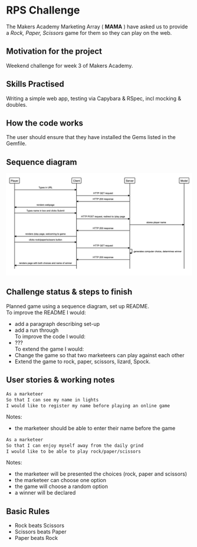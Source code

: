 # RPS Challenge

The Makers Academy Marketing Array ( **MAMA** ) have asked us to provide a _Rock, Paper, Scissors_ game for them so they can play on the web.

## Motivation for the project

Weekend challenge for week 3 of Makers Academy.

## Skills Practised
Writing a simple web app, testing via Capybara & RSpec, incl mocking & doubles.

## How the code works
The user should ensure that they have installed the Gems listed in the Gemfile.

## Sequence diagram

![Sequence diagram for RPS challenge](Sequence_diagram.png)

## Challenge status & steps to finish
Planned game using a sequence diagram, set up README.  
To improve the README I would:
* add a paragraph describing set-up  
* add a run through  
To improve the code I would:  
* ???  
To extend the game I would:  
* Change the game so that two marketeers can play against each other  
* Extend the game to rock, paper, scissors, lizard, Spock.  

## User stories & working notes

```
As a marketeer
So that I can see my name in lights
I would like to register my name before playing an online game
```
Notes:
- the marketeer should be able to enter their name before the game

```
As a marketeer
So that I can enjoy myself away from the daily grind
I would like to be able to play rock/paper/scissors
```
Notes:
- the marketeer will be presented the choices (rock, paper and scissors)
- the marketeer can choose one option
- the game will choose a random option
- a winner will be declared

## Basic Rules

- Rock beats Scissors
- Scissors beats Paper
- Paper beats Rock
